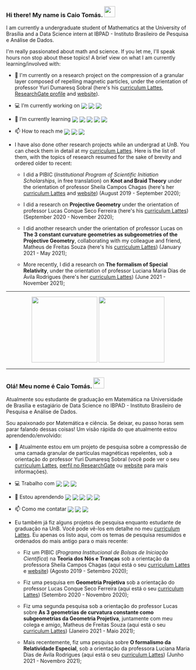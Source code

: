 ### Hi there! My name is Caio Tomás. <img src="https://raw.githubusercontent.com/MartinHeinz/MartinHeinz/master/wave.gif" width="30px">

I am currently a undergraduate student of Mathematics at the University of Brasília and a Data Science intern at IBPAD - Instituto Brasileiro de Pesquisa e Análise de Dados. 

I'm really passionated about math and science. If you let me, I'll speak hours non stop about these topics! A brief view on what I am currently learning/involved with:

- 🔭 I'm currently on a research project on the compression of a granular layer composed of repelling magnetic particles, under the orientation of professor Yuri Dumaresq Sobral (here's his [curriculum Lattes](http://lattes.cnpq.br/2148849606092346), [ResearchGate profile](https://www.researchgate.net/profile/Yuri-Sobral) and [website](http://yuri.mat.unb.br/)).

- :computer: I’m currently working on <img align="center" src="https://img.shields.io/badge/Python-239120?style=for-the-badge&logo=Python&logoColor=white"> <img align="center" src="https://img.shields.io/badge/R-02569B?style=for-the-badge&logo=R&logoColor=white"> <img align="center" src="https://img.shields.io/badge/TeX-02569B?style=for-the-badge&logo=LaTeX&logoColor=yellow">

- 🌱 I’m currently learning <img align="center" src="https://img.shields.io/badge/Python-239120?style=for-the-badge&logo=Python&logoColor=white"> <img align="center" src="https://img.shields.io/badge/R-02569B?style=for-the-badge&logo=R&logoColor=white"> <img align="center" src="https://img.shields.io/badge/Fortran-F7DF1E?style=for-the-badge&logo=fortran90&logoColor=black"> <img align="center" src="https://img.shields.io/badge/Julia-238020?style=for-the-badge&logo=julia&logoColor=red"> <img align="center" src="https://img.shields.io/badge/TeX-02569B?style=for-the-badge&logo=LaTeX&logoColor=yellow">

<!-- - 🤝🏼  I’m looking to collaborate on anything that involves at least a little bit of math -->

<!-- - 💬 Ask me about anything! -->

- 📫 How to reach me <a href="https://www.linkedin.com/in/caiotomas/?locale=en_US" target="_blank"><img align="center" src="https://img.shields.io/badge/-LinkedIn-%230077B5?style=for-the-badge&logo=linkedin&logoColor=white" target="_blank"></a> <a href = "mailto:caotomas6@gmail.com"><img align="center" src="https://img.shields.io/badge/Gmail-D14836?style=for-the-badge&logo=gmail&logoColor=white" target="_blank"></a> <a href = "https://t.me/caiotp"><img align="center" src="https://img.shields.io/badge/Telegram-2CA5E0?style=for-the-badge&logo=telegram&logoColor=white" target="_blank"></a>

- I have also done other research projects while an undergrad at UnB. You can check them in detail at my [curriculum Lattes](http://lattes.cnpq.br/3803046005556999). Here is the list of them, with the topics of research resumed for the sake of brevity and ordered older to recent:

  - I did a PIBIC (*Institutional Program of Scientific Initiation Scholarships*, in free translation) on **Knot and Braid Theory** under the orientation of professor Sheila Campos Chagas (here's her [curriculum Lattes](http://lattes.cnpq.br/3851790594023130) and [website](https://www.mat.unb.br/~sheila/)) (August 2019 - September 2020);
  
  - I did a research on **Projective Geometry** under the orientation of professor Lucas Conque Seco Ferreira (here's his [curriculum Lattes](http://lattes.cnpq.br/9312332483222873)) (September 2020 - November 2020);
  
  - I did another research under the orientation of professor Lucas on **The 3 constant curvature geometries as subgeometries of the Projective Geometry**, collaborating with my colleague and friend, Matheus de Freitas Souza (here's his [curriculum Lattes](http://lattes.cnpq.br/1097350416973041)) (January 2021 - May 2021);
  
  - More recently, I did a research on **The formalism of Special Relativity**, under the orientation of professor Luciana Maria Dias de Ávila Rodrigues (here's her [curriculum Lattes](http://lattes.cnpq.br/6564647402919278)) (June 2021 - November 2021);

------------------------------------------------------

<div align="center">
  <img height="180em" src="https://github-readme-stats.vercel.app/api?username=Caiotomas&show_icons=true&theme=highcontrast&include_all_commits=true"/>
  <img height="180em" src="https://github-readme-stats.vercel.app/api/top-langs/?username=CaioTomas&layout=compact&langs_count7&theme=highcontrast"/>
</div>

------------------------------------------------------

### Olá! Meu nome é Caio Tomás. <img src="https://raw.githubusercontent.com/MartinHeinz/MartinHeinz/master/wave.gif" width="30px">

Atualmente sou estudante de graduação em Matemática na Universidade de Brasília e estagiário de Data Science no IBPAD - Instituto Brasileiro de Pesquisa e Análise de Dados.

Sou apaixonado por Matemática e ciência. Se deixar, eu passo horas sem parar falando dessas coisas! Um visão rápida do que atualmente estou aprendendo/envolvido:

- 🔭 Atualmente estou em um projeto de pesquisa sobre a compressão de uma camada granular de partículas magnéticas repelentes, sob a orientação do professor Yuri Dumaresq Sobral (você pode ver o seu [curriculum Lattes](http://lattes.cnpq.br/2148849606092346), [perfil no ResearchGate](https://www.researchgate.net/profile/Yuri-Sobral) ou [website](http://yuri.mat.unb.br/) para mais informações).

- :computer: Trabalho com <img align="center" src="https://img.shields.io/badge/Python-239120?style=for-the-badge&logo=Python&logoColor=white"> <img align="center" src="https://img.shields.io/badge/R-02569B?style=for-the-badge&logo=R&logoColor=white"> <img align="center" src="https://img.shields.io/badge/TeX-02569B?style=for-the-badge&logo=LaTeX&logoColor=yellow">

- 🌱 Estou aprendendo <img align="center" src="https://img.shields.io/badge/Python-239120?style=for-the-badge&logo=Python&logoColor=white"> <img align="center" src="https://img.shields.io/badge/R-02569B?style=for-the-badge&logo=R&logoColor=white"> <img align="center" src="https://img.shields.io/badge/Fortran-F7DF1E?style=for-the-badge&logo=fortran90&logoColor=black"> <img align="center" src="https://img.shields.io/badge/Julia-238020?style=for-the-badge&logo=julia&logoColor=red"> <img align="center" src="https://img.shields.io/badge/TeX-02569B?style=for-the-badge&logo=LaTeX&logoColor=yellow">

<!-- - 🤝🏼 Busco colaborar em tudo que envolva Matemática -->

<!-- - 💬 Me pergunte qualquer coisa! -->

- 📫 Como me contatar <a href="https://www.linkedin.com/in/caio-tom%C3%A1s-18aa401b1/" target="_blank"><img align="center" src="https://img.shields.io/badge/-LinkedIn-%230077B5?style=for-the-badge&logo=linkedin&logoColor=white" target="_blank"></a> <a href = "mailto:caotomas6@gmail.com"><img align="center" src="https://img.shields.io/badge/Gmail-D14836?style=for-the-badge&logo=gmail&logoColor=white" target="_blank"></a> <a href = "https://t.me/caiotp"><img align="center" src="https://img.shields.io/badge/Telegram-2CA5E0?style=for-the-badge&logo=telegram&logoColor=white" target="_blank"></a>

- Eu também já fiz alguns projetos de pesquisa enquanto estudante de graduação na UnB. Você pode vê-los em detalhe no meu [curriculum Lattes](http://lattes.cnpq.br/3803046005556999). Eu apenas os listo aqui, com os temas de pesquisa resumidos e ordenados do mais antigo para o mais recente:

  - Fiz um PIBIC (*Programa Institucional de Bolsas de Iniciação Científica*) na **Teoria dos Nós e Tranças** sob a orientação da professora Sheila Campos Chagas (aqui está o seu [curriculum Lattes](http://lattes.cnpq.br/3851790594023130) e [website](https://www.mat.unb.br/~sheila/)) (Agosto 2019 - Setembro 2020);
  
  - Fiz uma pesquisa em **Geometria Projetiva** sob a orientação do professor Lucas Conque Seco Ferreira (aqui está o seu [curriculum Lattes](http://lattes.cnpq.br/9312332483222873)) (Setembro 2020 - Novembro 2020);
  
  - Fiz uma segunda pesquisa sob a orientação do professor Lucas sobre **As 3 geometrias de curvatura constante como subgeometrias da Geometria Projetiva**, juntamente com meu colega e amigo, Matheus de Freitas Souza (aqui está o seu [curriculum Lattes](http://lattes.cnpq.br/1097350416973041)) (Janeiro 2021 - Maio 2021);
  
  - Mais recentemente, fiz uma pesquisa sobre **O formalismo da Relatividade Especial**, sob a orientação da professora Luciana Maria Dias de Ávila Rodrigues (aqui está o seu [curriculum Lattes](http://lattes.cnpq.br/6564647402919278)) (Junho 2021 - Novembro 2021);
